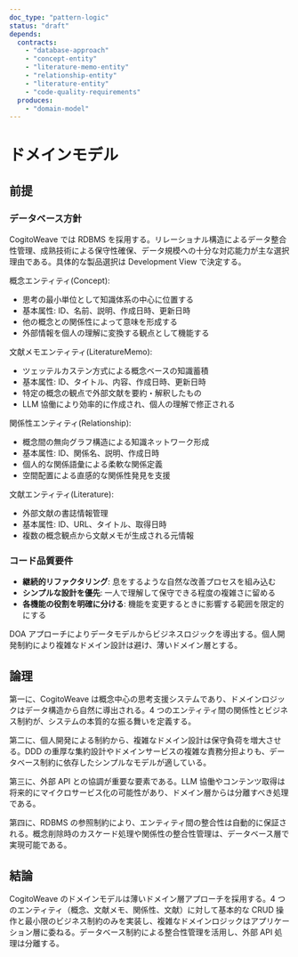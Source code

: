 ```yaml
---
doc_type: "pattern-logic"
status: "draft"
depends:
  contracts:
    - "database-approach"
    - "concept-entity"
    - "literature-memo-entity"
    - "relationship-entity"
    - "literature-entity"
    - "code-quality-requirements"
  produces:
    - "domain-model"
---
```


# ドメインモデル

## 前提

### データベース方針

<!-- PREMISE_BEGIN: database-approach -->

CogitoWeave では RDBMS を採用する。リレーショナル構造によるデータ整合性管理、成熟技術による保守性確保、データ規模への十分な対応能力が主な選択理由である。具体的な製品選択は Development View で決定する。

<!-- PREMISE_END: database-approach -->

<!-- PREMISE_BEGIN: concept-entity -->

概念エンティティ(Concept):

- 思考の最小単位として知識体系の中心に位置する
- 基本属性: ID、名前、説明、作成日時、更新日時
- 他の概念との関係性によって意味を形成する
- 外部情報を個人の理解に変換する観点として機能する

<!-- PREMISE_END: concept-entity -->

<!-- PREMISE_BEGIN: literature-memo-entity -->

文献メモエンティティ(LiteratureMemo):

- ツェッテルカステン方式による概念ベースの知識蓄積
- 基本属性: ID、タイトル、内容、作成日時、更新日時
- 特定の概念の観点で外部文献を要約・解釈したもの
- LLM 協働により効率的に作成され、個人の理解で修正される

<!-- PREMISE_END: literature-memo-entity -->

<!-- PREMISE_BEGIN: relationship-entity -->

関係性エンティティ(Relationship):

- 概念間の無向グラフ構造による知識ネットワーク形成
- 基本属性: ID、関係名、説明、作成日時
- 個人的な関係語彙による柔軟な関係定義
- 空間配置による直感的な関係性発見を支援

<!-- PREMISE_END: relationship-entity -->

<!-- PREMISE_BEGIN: literature-entity -->

文献エンティティ(Literature):

- 外部文献の書誌情報管理
- 基本属性: ID、URL、タイトル、取得日時
- 複数の概念観点から文献メモが生成される元情報

<!-- PREMISE_END: literature-entity -->

### コード品質要件

<!-- PREMISE_BEGIN: code-quality-requirements -->

- **継続的リファクタリング**: 息をするような自然な改善プロセスを組み込む
- **シンプルな設計を優先**: 一人で理解して保守できる程度の複雑さに留める
- **各機能の役割を明確に分ける**: 機能を変更するときに影響する範囲を限定的にする

<!-- PREMISE_END: code-quality-requirements -->

DOA アプローチによりデータモデルからビジネスロジックを導出する。個人開発制約により複雑なドメイン設計は避け、薄いドメイン層とする。

## 論理

第一に、CogitoWeave は概念中心の思考支援システムであり、ドメインロジックはデータ構造から自然に導出される。4 つのエンティティ間の関係性とビジネス制約が、システムの本質的な振る舞いを定義する。

第二に、個人開発による制約から、複雑なドメイン設計は保守負荷を増大させる。DDD の重厚な集約設計やドメインサービスの複雑な責務分担よりも、データベース制約に依存したシンプルなモデルが適している。

第三に、外部 API との協調が重要な要素である。LLM 協働やコンテンツ取得は将来的にマイクロサービス化の可能性があり、ドメイン層からは分離すべき処理である。

第四に、RDBMS の参照制約により、エンティティ間の整合性は自動的に保証される。概念削除時のカスケード処理や関係性の整合性管理は、データベース層で実現可能である。

## 結論

<!-- GLOBAL_CONCLUSION_BEGIN: domain-model -->

CogitoWeave のドメインモデルは薄いドメイン層アプローチを採用する。4 つのエンティティ（概念、文献メモ、関係性、文献）に対して基本的な CRUD 操作と最小限のビジネス制約のみを実装し、複雑なドメインロジックはアプリケーション層に委ねる。データベース制約による整合性管理を活用し、外部 API 処理は分離する。

<!-- GLOBAL_CONCLUSION_END: domain-model -->
